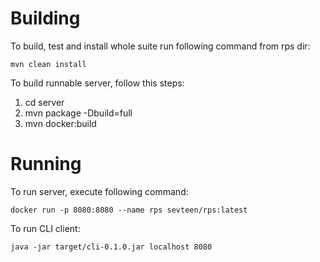 Building
==========================================================================

To build, test and install whole suite run following command from rps dir:
    
    mvn clean install

To build runnable server, follow this steps:
1. cd server
2. mvn package -Dbuild=full
3. mvn docker:build



Running
==========================================================================
To run server, execute following command:

    docker run -p 8080:8080 --name rps sevteen/rps:latest

To run CLI client:

    java -jar target/cli-0.1.0.jar localhost 8080
